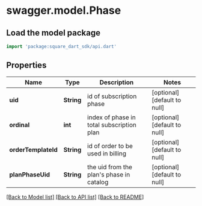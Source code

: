 # swagger.model.Phase

## Load the model package
```dart
import 'package:square_dart_sdk/api.dart'
```

## Properties
Name | Type | Description | Notes
------------ | ------------- | ------------- | -------------
**uid** | **String** | id of subscription phase | [optional] [default to null]
**ordinal** | **int** | index of phase in total subscription plan | [optional] [default to null]
**orderTemplateId** | **String** | id of order to be used in billing | [optional] [default to null]
**planPhaseUid** | **String** | the uid from the plan&#x27;s phase in catalog | [optional] [default to null]

[[Back to Model list]](../README.md#documentation-for-models) [[Back to API list]](../README.md#documentation-for-api-endpoints) [[Back to README]](../README.md)


